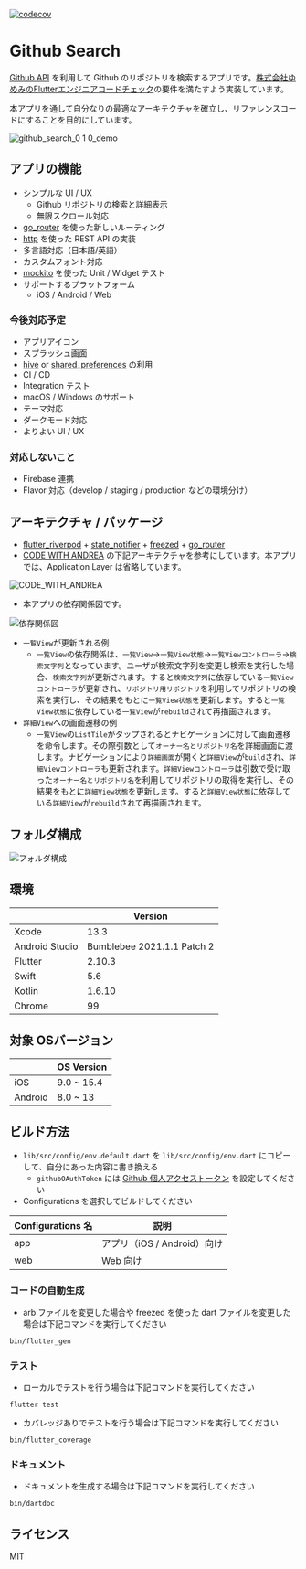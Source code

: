 [![codecov](https://codecov.io/gh/keyber-inc/github_search/branch/develop/graph/badge.svg?token=C48OG86U8O)](https://codecov.io/gh/keyber-inc/github_search)


# Github Search

[Github API](https://docs.github.com/ja/rest) を利用して Github のリポジトリを検索するアプリです。[株式会社ゆめみのFlutterエンジニアコードチェック](https://github.com/yumemi-inc/flutter-engineer-codecheck)の要件を満たすよう実装しています。

本アプリを通して自分なりの最適なアーキテクチャを確立し、リファレンスコードにすることを目的にしています。

![github_search_0 1 0_demo](https://user-images.githubusercontent.com/13707135/160549736-a056820a-d1ab-4261-a27e-f3bf9aca9487.gif)

## アプリの機能

- シンプルな UI / UX
  - Github リポジトリの検索と詳細表示
  - 無限スクロール対応
- [go_router](https://pub.dev/packages/go_router) を使った新しいルーティング
- [http](https://pub.dev/packages/http) を使った REST API の実装
- 多言語対応（日本語/英語）
- カスタムフォント対応
- [mockito](https://pub.dev/packages/mockito) を使った Unit / Widget テスト
- サポートするプラットフォーム
  - iOS / Android / Web

### 今後対応予定

- アプリアイコン
- スプラッシュ画面
- [hive](https://pub.dev/packages/hive) or [shared_preferences](https://pub.dev/packages/shared_preferences) の利用
- CI / CD
- Integration テスト
- macOS / Windows のサポート
- テーマ対応
- ダークモード対応
- よりよい UI / UX

### 対応しないこと

- Firebase 連携
- Flavor 対応（develop / staging / production などの環境分け）

## アーキテクチャ / パッケージ

- [flutter_riverpod](https://pub.dev/packages/flutter_riverpod) + [state_notifier](https://pub.dev/packages/state_notifier) + [freezed](https://pub.dev/packages/freezed) + [go_router](https://pub.dev/packages/go_router)
- [CODE WITH ANDREA](https://codewithandrea.com/articles/flutter-app-architecture-riverpod-introduction/) の下記アーキテクチャを参考にしています。本アプリでは、Application Layer は省略しています。

![CODE_WITH_ANDREA](https://user-images.githubusercontent.com/13707135/160351645-7acb5ab6-34f9-45a8-9f95-80147af6c408.png)

- 本アプリの依存関係図です。

![依存関係図](https://user-images.githubusercontent.com/13707135/160560240-a9a07387-2be4-4499-a04f-3a5ccd40be3a.jpg)

- `一覧View`が更新される例
  - `一覧View`の依存関係は、`一覧View`→`一覧View状態`→`一覧Viewコントローラ`→`検索文字列`となっています。ユーザが検索文字列を変更し検索を実行した場合、`検索文字列`が更新されます。すると`検索文字列`に依存している`一覧Viewコントローラ`が更新され、`リポジトリ用リポジトリ`を利用してリポジトリの検索を実行し、その結果をもとに`一覧View状態`を更新します。すると`一覧View状態`に依存している`一覧View`が`rebuild`されて再描画されます。
- `詳細View`への画面遷移の例
  - `一覧View`の`ListTile`がタップされるとナビゲーションに対して画面遷移を命令します。その際引数として`オーナー名とリポジトリ名`を詳細画面に渡します。ナビゲーションにより`詳細画面`が開くと`詳細View`が`build`され、`詳細Viewコントローラ`も更新されます。`詳細Viewコントローラ`は引数で受け取った`オーナー名とリポジトリ名`を利用してリポジトリの取得を実行し、その結果をもとに`詳細View状態`を更新します。すると`詳細View状態`に依存している`詳細View`が`rebuild`されて再描画されます。



## フォルダ構成

![フォルダ構成](https://user-images.githubusercontent.com/13707135/160552737-d3535b16-9018-48cf-836c-77b7dbcb5412.png)

## 環境

|                | Version                          |
|----------------|----------------------------------|
| Xcode          | 13.3                             |
| Android Studio | Bumblebee 2021.1.1 Patch 2       |
| Flutter        | 2.10.3                           |
| Swift          | 5.6                              |
| Kotlin         | 1.6.10                           |
| Chrome         | 99                               |

## 対象 OSバージョン

|        | OS Version    |
|--------|---------------|
|iOS     | 9.0 ~ 15.4    |
|Android | 8.0 ~ 13      |


## ビルド方法

- `lib/src/config/env.default.dart` を `lib/src/config/env.dart` にコピーして、自分にあった内容に書き換える
  - `githubOAuthToken` には [Github 個人アクセストークン](https://docs.github.com/ja/authentication/keeping-your-account-and-data-secure/creating-a-personal-access-token) を設定してください
- Configurations を選択してビルドしてください

Configurations 名|説明
--|--
app|アプリ（iOS / Android）向け
web|Web 向け

### コードの自動生成

- arb ファイルを変更した場合や freezed を使った dart ファイルを変更した場合は下記コマンドを実行してください

```shell
bin/flutter_gen
```

### テスト

- ローカルでテストを行う場合は下記コマンドを実行してください

```shell
flutter test
```

- カバレッジありでテストを行う場合は下記コマンドを実行してください

```shell
bin/flutter_coverage
```

### ドキュメント

- ドキュメントを生成する場合は下記コマンドを実行してください

```shell
bin/dartdoc
```

## ライセンス

MIT
